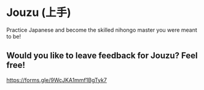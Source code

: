 # Jouzu (上手)
Practice Japanese and become the skilled nihongo master you were meant to be!

## Would you like to leave feedback for Jouzu? Feel free!
https://forms.gle/9WcJKA1mmf1BgTyk7
